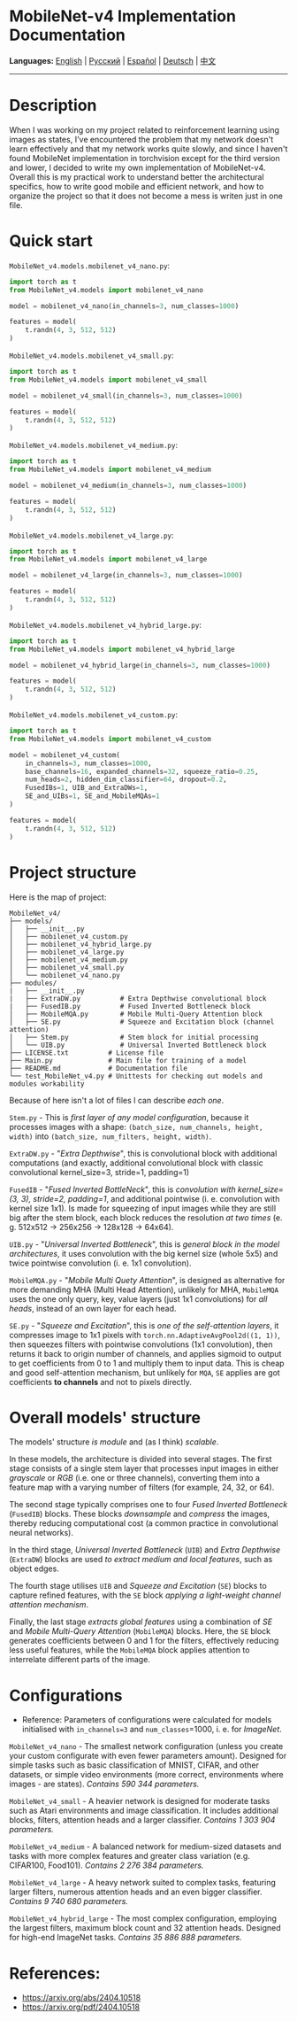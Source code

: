 # MobileNet-v4 Implementation Documentation

**Languages:** [English](README.md) | [Русский](README.ru.md) | [Español](README.es.md) | [Deutsch](README.de.md) | [中文](README.zh-CN.md)

---

# Description
When I was working on my project related to reinforcement learning using images as states, I've encountered the problem that my network doesn't learn effectively and that my network works quite slowly, and since I haven't found MobileNet implementation in torchvision except for the third version and lower, I decided to write my own implementation of MobileNet-v4. Overall this is my practical work to understand better the architectural specifics, how to write good mobile and efficient network, and how to organize the project so that it does not become a mess is writen just in one file.

# Quick start

`MobileNet_v4.models.mobilenet_v4_nano.py`:
```python
import torch as t
from MobileNet_v4.models import mobilenet_v4_nano

model = mobilenet_v4_nano(in_channels=3, num_classes=1000)

features = model(
    t.randn(4, 3, 512, 512)
)
```

`MobileNet_v4.models.mobilenet_v4_small.py`:
```python
import torch as t
from MobileNet_v4.models import mobilenet_v4_small

model = mobilenet_v4_small(in_channels=3, num_classes=1000)

features = model(
    t.randn(4, 3, 512, 512)
)
```

`MobileNet_v4.models.mobilenet_v4_medium.py`:
```python
import torch as t
from MobileNet_v4.models import mobilenet_v4_medium

model = mobilenet_v4_medium(in_channels=3, num_classes=1000)

features = model(
    t.randn(4, 3, 512, 512)
)
```

`MobileNet_v4.models.mobilenet_v4_large.py`:
```python
import torch as t
from MobileNet_v4.models import mobilenet_v4_large

model = mobilenet_v4_large(in_channels=3, num_classes=1000)

features = model(
    t.randn(4, 3, 512, 512)
)
```

`MobileNet_v4.models.mobilenet_v4_hybrid_large.py`:
```python
import torch as t
from MobileNet_v4.models import mobilenet_v4_hybrid_large

model = mobilenet_v4_hybrid_large(in_channels=3, num_classes=1000)

features = model(
    t.randn(4, 3, 512, 512)
)
```

`MobileNet_v4.models.mobilenet_v4_custom.py`:
```python
import torch as t
from MobileNet_v4.models import mobilenet_v4_custom

model = mobilenet_v4_custom(
    in_channels=3, num_classes=1000,
    base_channels=16, expanded_channels=32, squeeze_ratio=0.25,
    num_heads=2, hidden_dim_classifier=64, dropout=0.2,
    FusedIBs=1, UIB_and_ExtraDWs=1, 
    SE_and_UIBs=1, SE_and_MobileMQAs=1
)

features = model(
    t.randn(4, 3, 512, 512)
)
```

# Project structure
Here is the map of project:
```
MobileNet_v4/
├── models/
│   ├── __init__.py
│   ├── mobilenet_v4_custom.py
│   ├── mobilenet_v4_hybrid_large.py
│   ├── mobilenet_v4_large.py
│   ├── mobilenet_v4_medium.py
│   ├── mobilenet_v4_small.py
│   └── mobilenet_v4_nano.py
├── modules/
|   ├── __init__.py
|   ├── ExtraDW.py          # Extra Depthwise convolutional block
|   ├── FusedIB.py          # Fused Inverted Bottleneck block
│   ├── MobileMQA.py        # Mobile Multi-Query Attention block
│   ├── SE.py               # Squeeze and Excitation block (channel attention)
│   ├── Stem.py             # Stem block for initial processing
│   └── UIB.py              # Universal Inverted Bottleneck block
├── LICENSE.txt          # License file
├── Main.py              # Main file for training of a model
├── README.md            # Documentation file
└── test_MobileNet_v4.py # Unittests for checking out models and modules workability
```

Because of here isn't a lot of files I can describe *each one*.

`Stem.py` - This is *first layer of any model configuration*, because it processes images with a shape: `(batch_size, num_channels, height, width)` into `(batch_size, num_filters, height, width)`.

`ExtraDW.py` - "*Extra Depthwise*", this is convolutional block with additional computations (and exactly, additional convolutional block with classic convolutional kernel_size=3, stride=1, padding=1) 

`FusedIB` - "*Fused Inverted BottleNeck*", this is *convolution with kernel_size=(3, 3), stride=2, padding=1*, and additional pointwise (i. e. convolution with kernel size 1x1). Is made for squeezing of input images while they are still big after the stem block, each block reduces the resolution *at two times* (e. g. 512x512 -> 256x256 -> 128x128 -> 64x64).  

`UIB.py` - "*Universal Inverted Bottleneck*", this is *general block in the model architectures*, it uses convolution with the big kernel size (whole 5x5) and twice pointwise convolution (i. e. 1x1 convolution).

`MobileMQA.py` - "*Mobile Multi Quety Attention*", is designed as alternative for more demanding MHA (Multi Head Attention), unlikely for MHA, `MobileMQA` uses the one only query, key, value layers (just 1x1 convolutions) for *all heads*, instead of an own layer for each head.

`SE.py` - "*Squeeze and Excitation*", this is *one of the self-attention layers*, it compresses image to 1x1 pixels with `torch.nn.AdaptiveAvgPool2d((1, 1))`, then squeezes filters with pointwise convolutions (1x1 convolution), then returns it back to origin number of channels, and applies sigmoid to output to get coefficients from 0 to 1 and multiply them to input data. This is cheap and good self-attention mechanism, but unlikely for `MQA`, `SE` applies are got coefficients **to channels** and not to pixels directly.

# Overall models' structure 
The models' structure *is module* and (as I think) *scalable*.

In these models, the architecture is divided into several stages. The first stage consists of a single stem layer that processes input images in either *grayscale* or *RGB* (i.e. one or three channels), converting them into a feature map with a varying number of filters (for example, 24, 32, or 64).

The second stage typically comprises one to four *Fused Inverted Bottleneck* (`FusedIB`) blocks. These blocks *downsample* and *compress* the images, thereby reducing computational cost (a common practice in convolutional neural networks).

In the third stage, *Universal Inverted Bottleneck* (`UIB`) and *Extra Depthwise* (`ExtraDW`) blocks are used *to extract medium and local features*, such as object edges.

The fourth stage utilises `UIB` and *Squeeze and Excitation* (`SE`) blocks to capture refined features, with the `SE` block *applying a light-weight channel attention mechanism*.

Finally, the last stage *extracts global features* using a combination of *SE* and *Mobile Multi-Query Attention* (`MobileMQA`) blocks. Here, the `SE` block generates coefficients between 0 and 1 for the filters, effectively reducing less useful features, while the `MobileMQA` block applies attention to interrelate different parts of the image.

# Configurations

- Reference: Parameters of configurations were calculated for models initialised with `in_channels=3` and `num_classes`=1000, i. e. for *ImageNet*.

`MobileNet_v4_nano` - The smallest network configuration (unless you create your custom configurate with even fewer parameters amount). Designed for simple tasks such as basic classification of MNIST, CIFAR, and other datasets, or simple video environments (more correct, environments where images - are states). *Contains 590 344 parameters.*

`MobileNet_v4_small` - A heavier network is designed for moderate tasks such as Atari environments and image classification. It includes additional blocks, filters, attention heads and a larger classifier. *Contains 1 303 904 parameters.*

`MobileNet_v4_medium` - A balanced network for medium-sized datasets and tasks with more complex features and greater class variation (e.g. CIFAR100, Food101). *Contains 2 276 384 parameters.*

`MobileNet_v4_large` - A heavy network suited to complex tasks, featuring larger filters, numerous attention heads and an even bigger classifier. *Contains 9 740 680 parameters.*

`MobileNet_v4_hybrid_large` - The most complex configuration, employing the largest filters, maximum block count and 32 attention heads. Designed for high-end ImageNet tasks. *Contains 35 886 888 parameters.*

# References:
- https://arxiv.org/abs/2404.10518
- https://arxiv.org/pdf/2404.10518